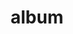 ---
layout: album
resource: facebook
title: "album"
description: "masonry"
active: gallery
header-img: "img/gallery-bg.jpg"
album-title: "my 9th album"
images:
  - image_path: TranThiQuynhMy/32/7566854523357716_428687850_7566855526690949_3427799440179632001_n.jpg
  - image_path: TranThiQuynhMy/32/7566854556691046_428656838_7566855540024281_4360014472390707328_n.jpg
  - image_path: TranThiQuynhMy/32/7566854603357708_428695201_7566855626690939_5898032263823258122_n.jpg
  - image_path: TranThiQuynhMy/32/7566854633357705_428693246_7566855653357603_8818486726560928688_n.jpg
  - image_path: TranThiQuynhMy/32/7814740668569099_440899239_7814741868568979_2303749743879790174_n.jpg
  - image_path: TranThiQuynhMy/32/7814740698569096_438301024_7814740685235764_1142791100382058534_n.jpg
  - image_path: TranThiQuynhMy/32/7814740755235757_440572117_7814740751902424_6098569662103445867_n.jpg
  - image_path: TranThiQuynhMy/32/7814740775235755_438299882_7814740771902422_3835272206602161035_n.jpg
  - image_path: TranThiQuynhMy/32/7823491437694022_440890976_7823513107691855_5398119842243865970_n.jpg
  - image_path: TranThiQuynhMy/32/7823491467694019_440874142_7823513114358521_8543601637923720657_n.jpg
  - image_path: TranThiQuynhMy/32/7823491517694014_440868140_7823513257691840_2470923617003359352_n.jpg
  - image_path: TranThiQuynhMy/32/7823491564360676_439942188_7823513271025172_1320013824990064205_n.jpg
  - image_path: TranThiQuynhMy/32/8345775455465615_454645750_8345775452132282_237429933605410619_n.jpg
  - image_path: TranThiQuynhMy/32/8362851203758040_455243441_8362854097091084_7017022044601827832_n.jpg
  - image_path: TranThiQuynhMy/32/8362851223758038_455020356_8362854117091082_7916923841992218698_n.jpg
  - image_path: TranThiQuynhMy/32/8362851323758028_455124458_8362854320424395_240805539152369704_n.jpg
  - image_path: TranThiQuynhMy/32/8362851347091359_455258210_8362854373757723_1883638688721810531_n.jpg
  - image_path: TranThiQuynhMy/32/8640161949360296_461164197_8640167969359694_6275064299217770473_n.jpg
  - image_path: TranThiQuynhMy/32/8640161999360291_460978462_8640168012693023_2693762619870793338_n.jpg
  - image_path: TranThiQuynhMy/32/8640162196026938_460665238_8640168349359656_1965674642221337877_n.jpg
  - image_path: TranThiQuynhMy/32/8687097854666705_461295495_8687113067998517_7142340515484517973_n.jpg
  - image_path: TranThiQuynhMy/32/8687098724666618_461408001_8687114547998369_7104287486915044398_n.jpg
  - image_path: TranThiQuynhMy/32/8687098797999944_461309955_8687114624665028_1148253931003773919_n.jpg
---
